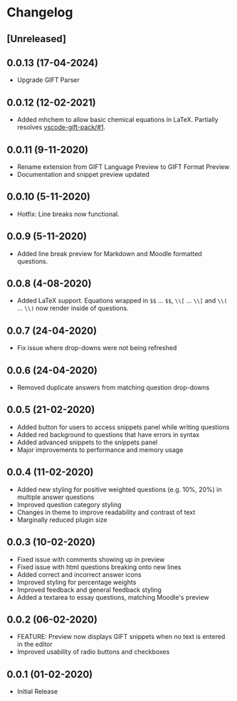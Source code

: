 # Changelog

## [Unreleased]

## 0.0.13 (17-04-2024)

- Upgrade GIFT Parser

## 0.0.12 (12-02-2021)

- Added mhchem to allow basic chemical equations in LaTeX. Partially resolves [vscode-gift-pack/#1](https://github.com/ethan-ou/vscode-gift-pack/issues/1).

## 0.0.11 (9-11-2020)

- Rename extension from GIFT Language Preview to GIFT Format Preview
- Documentation and snippet preview updated

## 0.0.10 (5-11-2020)

- Hotfix: Line breaks now functional.

## 0.0.9 (5-11-2020)

- Added line break preview for Markdown and Moodle formatted questions.

## 0.0.8 (4-08-2020)

- Added LaTeX support. Equations wrapped in `$$` ... `$$`, `\\[` ... `\\]` and `\\(` ... `\\)` now render inside of questions.

## 0.0.7 (24-04-2020)

- Fix issue where drop-downs were not being refreshed

## 0.0.6 (24-04-2020)

- Removed duplicate answers from matching question drop-downs

## 0.0.5 (21-02-2020)

- Added button for users to access snippets panel while writing questions
- Added red background to questions that have errors in syntax
- Added advanced snippets to the snippets panel
- Major improvements to performance and memory usage

## 0.0.4 (11-02-2020)

- Added new styling for positive weighted questions (e.g. 10%, 20%) in multiple answer questions
- Improved question category styling
- Changes in theme to improve readability and contrast of text
- Marginally reduced plugin size

## 0.0.3 (10-02-2020)

- Fixed issue with comments showing up in preview
- Fixed issue with html questions breaking onto new lines
- Added correct and incorrect answer icons
- Improved styling for percentage weights
- Improved feedback and general feedback styling
- Added a textarea to essay questions, matching Moodle's preview

## 0.0.2 (06-02-2020)

- FEATURE: Preview now displays GIFT snippets when no text is entered in the editor
- Improved usability of radio buttons and checkboxes

## 0.0.1 (01-02-2020)

- Initial Release

